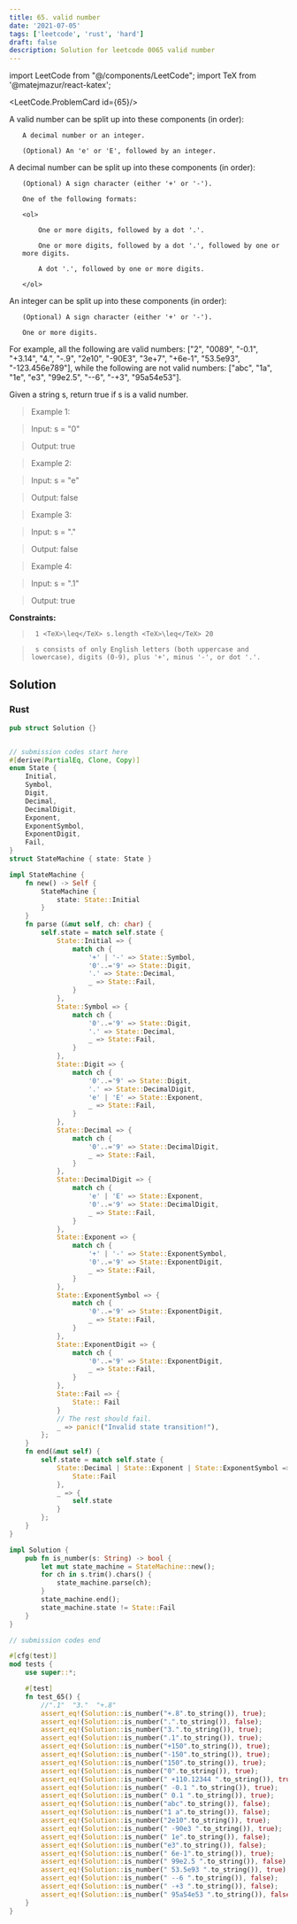 ```yaml
---
title: 65. valid number
date: '2021-07-05'
tags: ['leetcode', 'rust', 'hard']
draft: false
description: Solution for leetcode 0065 valid number
---
```

import LeetCode from "@/components/LeetCode";
import TeX from '@matejmazur/react-katex';

<LeetCode.ProblemCard id={65}/>
 

  A valid number can be split up into these components (in order):

  <ol>

  	A decimal number or an integer.

  	(Optional) An 'e' or 'E', followed by an integer.

  </ol>

  A decimal number can be split up into these components (in order):

  <ol>

  	(Optional) A sign character (either '+' or '-').

  	One of the following formats:

  	<ol>

  		One or more digits, followed by a dot '.'.

  		One or more digits, followed by a dot '.', followed by one or more digits.

  		A dot '.', followed by one or more digits.

  	</ol>

  	

  </ol>

  An integer can be split up into these components (in order):

  <ol>

  	(Optional) A sign character (either '+' or '-').

  	One or more digits.

  </ol>

  For example, all the following are valid numbers: ["2", "0089", "-0.1", "+3.14", "4.", "-.9", "2e10", "-90E3", "3e+7", "+6e-1", "53.5e93", "-123.456e789"], while the following are not valid numbers: ["abc", "1a", "1e", "e3", "99e2.5", "--6", "-+3", "95a54e53"].

  Given a string s, return true if s is a valid number.

   

 >   Example 1:

  

 >   Input: s <TeX>=</TeX> "0"

 >   Output: true

  

 >   Example 2:

  

 >   Input: s <TeX>=</TeX> "e"

 >   Output: false

  

 >   Example 3:

  

 >   Input: s <TeX>=</TeX> "."

 >   Output: false

  

 >   Example 4:

  

 >   Input: s <TeX>=</TeX> ".1"

 >   Output: true

  

   

  **Constraints:**

  

 >   	1 <TeX>\leq</TeX> s.length <TeX>\leq</TeX> 20

 >   	s consists of only English letters (both uppercase and lowercase), digits (0-9), plus '+', minus '-', or dot '.'.


## Solution
### Rust
```rust
pub struct Solution {}


// submission codes start here
#[derive(PartialEq, Clone, Copy)]
enum State {
    Initial,
    Symbol,
    Digit,
    Decimal,
    DecimalDigit,
    Exponent,
    ExponentSymbol,
    ExponentDigit,
    Fail,
}
struct StateMachine { state: State }

impl StateMachine {
    fn new() -> Self {
        StateMachine {
            state: State::Initial
        }
    }
    fn parse (&mut self, ch: char) {
        self.state = match self.state {
            State::Initial => {
                match ch {
                    '+' | '-' => State::Symbol,
                    '0'..='9' => State::Digit,
                    '.' => State::Decimal,
                    _ => State::Fail,
                }
            },
            State::Symbol => {
                match ch {
                    '0'..='9' => State::Digit,
                    '.' => State::Decimal,
                    _ => State::Fail,
                }
            },
            State::Digit => {
                match ch {
                    '0'..='9' => State::Digit,
                    '.' => State::DecimalDigit,
                    'e' | 'E' => State::Exponent,
                    _ => State::Fail,
                }
            }, 
            State::Decimal => {
                match ch {
                    '0'..='9' => State::DecimalDigit,
                    _ => State::Fail,
                }
            },
            State::DecimalDigit => {
                match ch {
                    'e' | 'E' => State::Exponent,
                    '0'..='9' => State::DecimalDigit,
                    _ => State::Fail,
                }
            },
            State::Exponent => {
                match ch {
                    '+' | '-' => State::ExponentSymbol,
                    '0'..='9' => State::ExponentDigit,
                    _ => State::Fail,
                }
            },
            State::ExponentSymbol => {
                match ch {
                    '0'..='9' => State::ExponentDigit,
                    _ => State::Fail,
                }
            },
            State::ExponentDigit => {
                match ch {
                    '0'..='9' => State::ExponentDigit,
                    _ => State::Fail,
                }
            },
            State::Fail => {
                State:: Fail
            }
            // The rest should fail.
            _ => panic!("Invalid state transition!"),
        };
    }
    fn end(&mut self) {
        self.state = match self.state {
            State::Decimal | State::Exponent | State::ExponentSymbol => {
                State::Fail
            },
            _ => {
                self.state
            }
        };
    }
}

impl Solution {
    pub fn is_number(s: String) -> bool {
        let mut state_machine = StateMachine::new();
        for ch in s.trim().chars() {
            state_machine.parse(ch);
        }
        state_machine.end();
        state_machine.state != State::Fail 
    }
}

// submission codes end

#[cfg(test)]
mod tests {
    use super::*;

    #[test]
    fn test_65() {
        //".1"  "3."  "+.8"
        assert_eq!(Solution::is_number("+.8".to_string()), true);
        assert_eq!(Solution::is_number(".".to_string()), false);
        assert_eq!(Solution::is_number("3.".to_string()), true);
        assert_eq!(Solution::is_number(".1".to_string()), true);
        assert_eq!(Solution::is_number("+150".to_string()), true);
        assert_eq!(Solution::is_number("-150".to_string()), true);
        assert_eq!(Solution::is_number("150".to_string()), true);
        assert_eq!(Solution::is_number("0".to_string()), true);
        assert_eq!(Solution::is_number(" +110.12344 ".to_string()), true);
        assert_eq!(Solution::is_number(" -0.1 ".to_string()), true);
        assert_eq!(Solution::is_number(" 0.1 ".to_string()), true);
        assert_eq!(Solution::is_number("abc".to_string()), false);
        assert_eq!(Solution::is_number("1 a".to_string()), false);
        assert_eq!(Solution::is_number("2e10".to_string()), true);
        assert_eq!(Solution::is_number(" -90e3 ".to_string()), true);
        assert_eq!(Solution::is_number(" 1e".to_string()), false);
        assert_eq!(Solution::is_number("e3".to_string()), false);
        assert_eq!(Solution::is_number(" 6e-1".to_string()), true);
        assert_eq!(Solution::is_number(" 99e2.5 ".to_string()), false);
        assert_eq!(Solution::is_number(" 53.5e93 ".to_string()), true);
        assert_eq!(Solution::is_number(" --6 ".to_string()), false);
        assert_eq!(Solution::is_number(" -+3 ".to_string()), false);
        assert_eq!(Solution::is_number(" 95a54e53 ".to_string()), false);
    }
}

```
